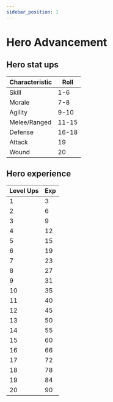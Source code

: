 ```yaml
---
sidebar_position: 1
---
```

# Hero Advancement
## Hero stat ups

| Characteristic | Roll  |
| -------------- | ----- |
| Skill          | 1-6   |
| Morale         | 7-8   |
| Agility        | 9-10  |
| Melee/Ranged   | 11-15 |
| Defense        | 16-18 |
| Attack         | 19    |
| Wound          | 20    |

## Hero experience

| Level Ups | Exp |
| --------- | --- |
| 1         | 3   |
| 2         | 6   |
| 3         | 9   |
| 4         | 12  |
| 5         | 15  |
| 6         | 19  |
| 7         | 23  |
| 8         | 27  |
| 9         | 31  |
| 10        | 35  |
| 11        | 40  |
| 12        | 45  |
| 13        | 50  |
| 14        | 55  |
| 15        | 60  |
| 16        | 66  |
| 17        | 72  |
| 18        | 78  |
| 19        | 84  |
| 20        | 90  |
